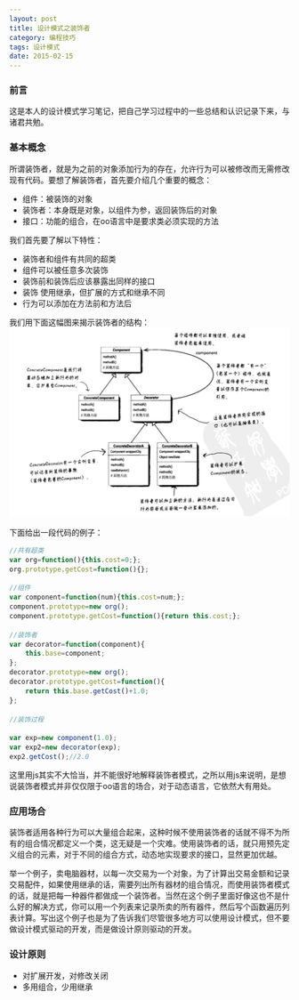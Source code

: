```yaml
---
layout: post
title: 设计模式之装饰者
category: 编程技巧
tags: 设计模式
date: 2015-02-15
---
```


### 前言
这是本人的设计模式学习笔记，把自己学习过程中的一些总结和认识记录下来，与诸君共勉。

### 基本概念
所谓装饰者，就是为之前的对象添加行为的存在，允许行为可以被修改而无需修改现有代码。要想了解装饰者，首先要介绍几个重要的概念：

- 组件：被装饰的对象
- 装饰者：本身既是对象，以组件为参，返回装饰后的对象
- 接口：功能的组合，在oo语言中是要求类必须实现的方法

我们首先要了解以下特性：

- 装饰者和组件有共同的超类
- 组件可以被任意多次装饰
- 装饰前和装饰后应该暴露出同样的接口
- 装饰 使用继承，但扩展的方式和继承不同
- 行为可以添加在方法前和方法后

我们用下面这幅图来揭示装饰者的结构：
![装饰者结构示意图](/public/img/2015-02-15-0.png)

下面给出一段代码的例子：

~~~js
//共有超类
var org=function(){this.cost=0;};
org.prototype.getCost=function(){};

//组件
var component=function(num){this.cost=num;};
component.prototype=new org();
component.prototype.getCost=function(){return this.cost;};

//装饰者
var decorator=function(component){
	this.base=component;
};
decorator.prototype=new org();
decorator.prototype.getCost=function(){
	return this.base.getCost()+1.0;
};

//装饰过程

var exp=new component(1.0);
var exp2=new decorator(exp);
exp2.getCost();//2.0
~~~

这里用js其实不大恰当，并不能很好地解释装饰者模式，之所以用js来说明，是想说装饰者模式并非仅仅限于oo语言的场合，对于动态语言，它依然大有用处。

### 应用场合
装饰者适用各种行为可以大量组合起来，这种时候不使用装饰者的话就不得不为所有的组合情况都定义一个类，这无疑是一个灾难。使用装饰者的话，就只用预先定义组合的元素，对于不同的组合方式，动态地实现要求的接口，显然更加优越。

举一个例子，卖电脑器材，以每一次交易为一个对象，为了计算出交易金额和记录交易配件，如果使用继承的话，需要列出所有器材的组合情况，而使用装饰者模式的话，就是把每一种器件都做成一个装饰者。当然在这个例子里面好像这也不是什么好的解决方式，你可以用一个列表来记录所卖的所有器件，然后写个函数遍历列表计算。写出这个例子也是为了告诉我们尽管很多地方可以使用设计模式，但不要做设计模式驱动的开发，而是做设计原则驱动的开发。

### 设计原则
- 对扩展开发，对修改关闭
- 多用组合，少用继承


